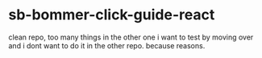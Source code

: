 # sb-bommer-click-guide-react
clean repo, too many things in the other one i want to test by moving over and i dont want to do it in the other repo. because reasons. 
